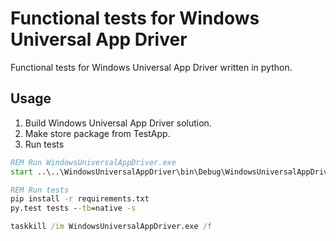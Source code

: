 # Functional tests for Windows Universal App Driver
Functional tests for Windows Universal App Driver written in python.

## Usage

1. Build Windows Universal App Driver solution.
2. Make store package from TestApp.
3. Run tests

```cmd
REM Run WindowsUniversalAppDriver.exe
start ..\..\WindowsUniversalAppDriver\bin\Debug\WindowsUniversalAppDriver.exe

REM Run tests
pip install -r requirements.txt
py.test tests --tb=native -s

taskkill /im WindowsUniversalAppDriver.exe /f
```